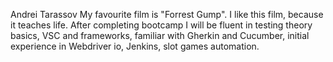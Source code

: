 Andrei Tarassov
My favourite film is "Forrest Gump". I like this film, because it teaches life.
After completing bootcamp I will be fluent in testing theory basics, VSC and frameworks, familiar with Gherkin and Cucumber, initial experience in Webdriver io, Jenkins, slot games automation.